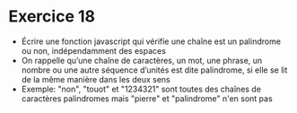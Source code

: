 # Exercice 18

- Écrire une fonction javascript qui vérifie une chaîne est un palindrome ou non, indépendamment des espaces
- On rappelle qu’une chaîne de caractères, un mot, une phrase, un nombre ou une autre séquence d’unités est dite palindrome, si elle se lit de la même manière dans les deux sens
- Exemple: "non", "touot" et "1234321" sont toutes des chaînes de caractères palindromes mais "pierre" et "palindrome" n'en sont pas
